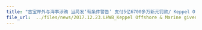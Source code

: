 ```yaml
---
title: "吉宝岸外与海事涉贿 当局发‘有条件警告’ 支付5亿6700多万新元罚款/ Keppel Offshore & Marine given conditional warning by authorities, to pay $560m fine"
file_url:  ../files/news/2017.12.23.LHWB_Keppel Offshore & Marine given conditional warning by authorities, to pay $560m fine 吉宝岸外与海事涉贿 当局发‘有条件警告’ 支付5亿6700多万新元罚款.pdf
---
```

